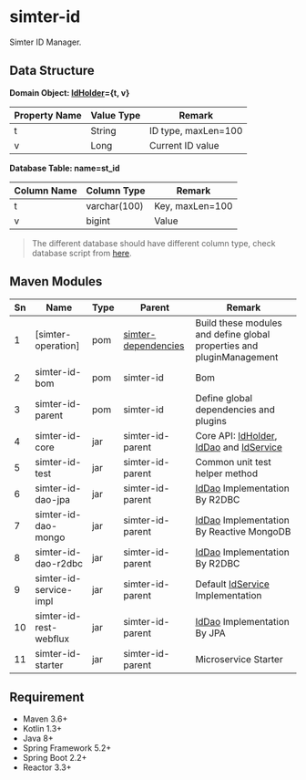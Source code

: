 # simter-id

Simter ID Manager.

## Data Structure

**Domain Object: [IdHolder]={t, v}**

| Property Name | Value Type | Remark              |
|---------------|------------|---------------------|
| t             | String     | ID type, maxLen=100 |
| v             | Long       | Current ID value    |

[IdHolder]: ./simter-id-data/src/main/kotlin/tech/simter/id/po/IdHolder.kt

**Database Table: name=st_id**

| Column Name | Column Type  | Remark          |
|-------------|--------------|-----------------|
| t           | varchar(100) | Key, maxLen=100 |
| v           | bigint       | Value           |

> The different database should have different column type, check database script from [here](./simter-id-data/src/main/resources/tech/simter/id/sql).

## Maven Modules

| Sn | Name                   | Type | Parent           | Remark
|----|------------------------|------|------------------|--------
| 1  | [simter-operation]     | pom  | [simter-dependencies] | Build these modules and define global properties and pluginManagement
| 2  | simter-id-bom          | pom  | simter-id        | Bom
| 3  | simter-id-parent       | pom  | simter-id        | Define global dependencies and plugins
| 4  | simter-id-core         | jar  | simter-id-parent | Core API: [IdHolder], [IdDao] and [IdService]
| 5  | simter-id-test         | jar  | simter-id-parent | Common unit test helper method
| 6  | simter-id-dao-jpa      | jar  | simter-id-parent | [IdDao] Implementation By R2DBC
| 7  | simter-id-dao-mongo    | jar  | simter-id-parent | [IdDao] Implementation By Reactive MongoDB
| 8  | simter-id-dao-r2dbc    | jar  | simter-id-parent | [IdDao] Implementation By R2DBC
| 9  | simter-id-service-impl | jar  | simter-id-parent | Default [IdService] Implementation
| 10 | simter-id-rest-webflux | jar  | simter-id-parent | [IdDao] Implementation By JPA
| 11 | simter-id-starter      | jar  | simter-id-parent | Microservice Starter

## Requirement

- Maven 3.6+
- Kotlin 1.3+
- Java 8+
- Spring Framework 5.2+
- Spring Boot 2.2+
- Reactor 3.3+


[simter-dependencies]: https://github.com/simter/simter-dependencies
[simter-id]: https://github.com/simter/simter-id
[IdHolder]: https://github.com/simter/simter-id/blob/master/simter-id-core/src/main/kotlin/tech/simter/id/core/IdHolder.kt
[IdDao]: https://github.com/simter/simter-id/blob/master/simter-id-core/src/main/kotlin/tech/simter/id/core/IdDao.kt
[IdService]: https://github.com/simter/simter-id/blob/master/simter-id-core/src/main/kotlin/tech/simter/id/core/IdService.kt
[Rest API]: ./docs/rest-api.md
